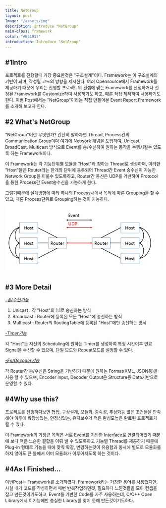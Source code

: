 ```yaml
---
title: NetGroup
layout: post
Image: "/assets/img"
description: Introduce "NetGroup"
main-class: framework
color: "#B31917"
introduction: Introduce "NetGroup"
---
```


## #1Intro
프로젝트를 진행할때 가장 중요한것은 "구조설계"이다.
Framework는 이 구조설계의 기반이 되며, 작성될 코드의 방향을 제시한다. 
여러 Opensource에서 Framework를 제공하기 때문에 우리는 진행할 프로젝트의 컨셉에 맞는 
Framework를 선정하거나 선정된 Framework를 Customize하여 사용하기도 하고, 때론 직접 제작하여 
사용하기도 한다. 
이번 Post에서는 "NetGroup"이라는 직접 만들어본 Event Report Framework를 소개해 보고자 한다.

## #2 What's NetGroup
"NetGroup"이란 무엇인가?
간단히 말하자면 Thread, Process간의 Communication Group이며 여기에 Network 개념을 도입하여,
Unicast, BroadCast, Multicast 방식으로 Event를 송/수신하여 원하는 동작을 수행시킬수 있도록 하는 Framework이다.

이 Framework는 각 기능단위별 모듈을 "Host"라 칭하는 Thread로 생성하며, 이러한 "Host"들은 Router라는 한개의 단위에 등록되어 Thread간 Event 송수신이 가능한 Network Group을 이룰수 있도록하고,
Router간 통신은 UDP를 기반하여 Protocol을 통한 Process간 Event송수신을 가능하게 한다.

그렇기때문에 설계방향에 따라 하나의 Process내에서 목적에 따른 Grouping을 할 수 있고, 때론 Process단위로 Grouping하는 것이 가능하다. 

![netgroup](../images/netgroup.png)
## #3 More Detail
<U><I>-송/수신기능</I></U>
1. Unicast : 각 "Host"의 1:1로 송신하는 방식
2. Broadcast : Router에 등록된 모든 "Host"에 송신하는 방식
3. Multicast : Router의 RoutingTable에 등록된 "Host"에만 송신하는 방식

<U><I>-Timer기능</I></U>

각 "Host"는 자신의 Scheduling에 원하는 Timer를 생성하여 특정 시간이후 만료 Signal을 수신할 수 있으며, 
단일 모드와 Repeat모드를 설정할 수 있다.

<U><I>-En/Decoder기능</I></U>

각 Router간 송/수신은 String을 기반하기 때문에 원하는 Format(XML, JSON등)을 사용 할 수 있으며, 
Encoder Input, Decoder Output은 Structure등 Data기반으로 운영할 수 있다. 
## #4Why use this?
프로젝트를 진행하다보면 협업,  구상설계, 모듈화, 종속성, 추상화등 많은 조건들을 만족해야 이후에 확장성있는, 안정성있는, 유지보수가 적은 완성도높은 완료된 프로젝트가 될 수 있다. 

이 Framework의 가장큰 목적은 서로 Event를 기반한 Interface로 연결되어있기 때문에 보다 적은 느슨한 결합을 이뤄 낼 수 있도록하고  기능별 Thread를 제공하기 때문에  Plug-in 형태로 기능을 때에 맞춰 확장, 변경하는것이 유용함과 동시에 별도로 모듈화를 하지 않아도 큰 틀에서 이미 모듈화가 이루어지도록 하는 것이다.
## #4As I Finished...
이번Post는 Framework를 소개하였다. 
Framework라는 거창한 용어를 사용했지만, 사실 내가 코드를 작성하면서 매번 반복작업하던것, 필요하다 느낀것들을 모아 컨셉을 잡고 만든것이기도하고, Event를 기반한 Code를 자주 사용하는데,  C/C++ Open Library에서 이기능에만 충실한 Library를 찾지 못해 만든것이기도하다.
